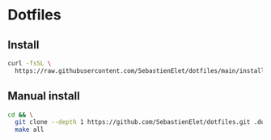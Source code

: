 # Dotfiles

## Install

```bash
curl -fsSL \
  https://raw.githubusercontent.com/SebastienElet/dotfiles/main/install.sh | sh
```

## Manual install

```bash
cd && \
  git clone --depth 1 https://github.com/SebastienElet/dotfiles.git .dotfiles &&
  make all
```
